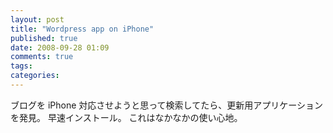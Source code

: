 ```yaml
---
layout: post
title: "Wordpress app on iPhone"
published: true
date: 2008-09-28 01:09
comments: true
tags:
categories:
---
```


ブログを iPhone 対応させようと思って検索してたら、更新用アプリケーションを発見。
早速インストール。
これはなかなかの使い心地。
